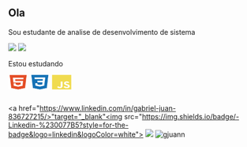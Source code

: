 ## Ola 

<p> Sou estudante de analise de desenvolvimento de sistema </p>
  
 <div> 
  <img height="180em" src="https://github-readme-stats.vercel.app/api?username=gjuann&show_icons=true&theme=nightowl&include_all_commits=true&count_private=true"/>
  <img height="180em" src="https://github-readme-stats.vercel.app/api/top-langs/?username=GabrielJuan&hide=scss&layout=compact&langs+count=16&theme=nightowl"/>
  </div>
<div style="display:inline_block">
  <p> Estou estudando </p>
  
  <img align="center" alt="karina-html" height="30" width="40" src="https://raw.githubusercontent.com/devicons/devicon/master/icons/html5/html5-plain.svg"/>
  <img align="center" alt="karina-css3" height="30" width="40" src="https://raw.githubusercontent.com/devicons/devicon/master/icons/css3/css3-plain.svg"/>
  <img align="center" alt="karina-javascript" height="30" width="40" src="https://raw.githubusercontent.com/devicons/devicon/master/icons/javascript/javascript-plain.svg"/>

</div>

##

<div>

<a href="https://www.linkedin.com/in/gabriel-juan-836727215/>"target="_blank"<img src="https://img.shields.io/badge/-Linkedin-%230077B5?style=for-the-badge&logo=linkedin&logoColor=white"></a>
  <a href="mailto:gabrielvkm878@gmail.com"><img src="https://img.shields.io/badge/-Gmail-%23333?style=for-the-badge&logo=gmail&logoColor=white" target="_blank"></a> 
<img height="25" width="130" src="https://komarev.com/ghpvc/?username=gjuann&color=green" alt="gjuann" /> 

</div>

